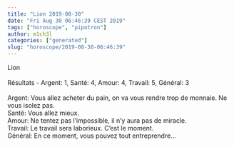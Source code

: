 ```yaml
---
title: "Lion 2019-08-30"
date: "Fri Aug 30 06:46:39 CEST 2019"
tags: ["horoscope", "pipotron"]
author: m1ch3l
categories: ["generated"]
slug: "horoscope/2019-08-30-06:46:39"
---
```


Lion<br>
<br>
Résultats - Argent: 1, Santé: 4, Amour: 4, Travail: 5, Général: 3<br>
<br>
Argent:  Vous allez acheter du pain, on va vous rendre trop de monnaie. Ne vous isolez pas.<br>
Santé:   Vous allez mieux. <br>
Amour:   Ne tentez pas l’impossible, il n’y aura pas de miracle. <br>
Travail: Le travail sera laborieux. C’est le moment.<br>
Général: En ce moment, vous pouvez tout entreprendre...<br>
